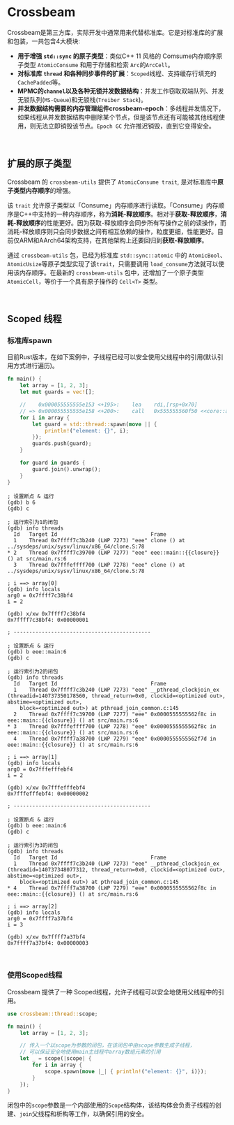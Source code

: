 # Crossbeam

Crossbeam是第三方库，实际开发中通常用来代替标准库。它是对标准库的扩展和包装，一共包含4大模块:

* **用于增强 `std::sync` 的原子类型**：类似C++ 11 风格的 Comsume内存顺序原子类型 `AtomicConsume` 和用于存储和检索 `Arc`的`ArcCell`。
* **对标准库 `thread` 和各种同步事件的扩展**：`Scoped`线程、支持缓存行填充的 `CachePadded`等。
* **MPMC的`channel`以及各种无锁并发数据结构**：并发工作窃取双端队列、并发无锁队列(`MS-Queue`)和无锁栈(`Treiber Stack`)。
* **并发数据结构需要的内存管理组件crossbeam-epoch**：多线程并发情况下，如果线程从并发数据结构中删除某个节点，但是该节点还有可能被其他线程使用，则无法立即销毁该节点。`Epoch GC` 允许推迟销毁，直到它变得安全。

&nbsp;

## 扩展的原子类型

Crossbeam 的 `crossbeam-utils` 提供了 `AtomicConsume trait`, 是对标准库中**原子类型内存顺序**的增强。

该 `trait` 允许原子类型以「Consume」内存顺序进行读取。「Consume」内存顺序是C++中支持的一种内存顺序，称为**消耗-释放顺序**。相对于**获取-释放顺序**，**消耗-释放顺序**的性能更好。因为获取-释放顺序会同步所有写操作之前的读操作，而消耗-释放顺序则只会同步数据之间有相互依赖的操作，粒度更细，性能更好。目前仅ARM和AArch64架构支持，在其他架构上还要回归到**获取-释放顺序**。

通过 `crossbeam-utils` 包，已经为标准库 `std::sync::atomic` 中的 `AtomicBool`、`AtomicUsize`等原子类型实现了该`trait`，只需要调用 `load_consume`方法就可以使用该内存顺序。在最新的 `crossbeam-utils` 包中，还增加了一个原子类型 `AtomicCell`，等价于一个具有原子操作的 `Cell<T>` 类型。

&nbsp;

## Scoped 线程

### 标准库spawn

目前Rust版本，在如下案例中，子线程已经可以安全使用父线程中的引用(默认引用方式进行遍历)。

```rust
fn main() {
    let array = [1, 2, 3];
    let mut guards = vec![];

    //    0x000055555555e153 <+195>:	lea    rdi,[rsp+0x70]
    // => 0x000055555555e158 <+200>:	call   0x555555560f50 <<core::array::iter::IntoIter<T,_> as core::iter::traits::iterator::Iterator>::next> 
    for i in array {
        let guard = std::thread::spawn(move || {
            println!("element: {}", i);
        });
        guards.push(guard);
    }

    for guard in guards {
        guard.join().unwrap();
    }
}
```

```x86asm
; 设置断点 & 运行
(gdb) b 6
(gdb) c

; 运行索引为1的闭包
(gdb) info threads
  Id   Target Id                              Frame
  1    Thread 0x7ffff7c3b240 (LWP 7273) "eee" clone () at ../sysdeps/unix/sysv/linux/x86_64/clone.S:78
* 2    Thread 0x7ffff7c39700 (LWP 7277) "eee" eee::main::{{closure}} () at src/main.rs:6
  3    Thread 0x7fffeffff700 (LWP 7278) "eee" clone () at ../sysdeps/unix/sysv/linux/x86_64/clone.S:78

; i ==> array[0]
(gdb) info locals
arg0 = 0x7ffff7c38bf4
i = 2

(gdb) x/xw 0x7ffff7c38bf4
0x7ffff7c38bf4: 0x00000001

; --------------------------------------------

; 设置断点 & 运行
(gdb) b eee::main:6
(gdb) c

; 运行索引为2的闭包
(gdb) info threads
  Id   Target Id                              Frame
  1    Thread 0x7ffff7c3b240 (LWP 7273) "eee" __pthread_clockjoin_ex (threadid=140737350178560, thread_return=0x0, clockid=<optimized out>, abstime=<optimized out>,
    block=<optimized out>) at pthread_join_common.c:145
  2    Thread 0x7ffff7c39700 (LWP 7277) "eee" 0x0000555555562f8c in eee::main::{{closure}} () at src/main.rs:6
* 3    Thread 0x7fffeffff700 (LWP 7278) "eee" 0x0000555555562f8c in eee::main::{{closure}} () at src/main.rs:6
  4    Thread 0x7ffff7a38700 (LWP 7279) "eee" 0x0000555555562f7d in eee::main::{{closure}} () at src/main.rs:6

; i ==> array[1]
(gdb) info locals
arg0 = 0x7fffefffebf4
i = 2

(gdb) x/xw 0x7fffefffebf4
0x7fffefffebf4: 0x00000002

; --------------------------------------------

; 设置断点 & 运行
(gdb) b eee::main:6
(gdb) c

; 运行索引为3的闭包
(gdb) info threads
  Id   Target Id                              Frame
  1    Thread 0x7ffff7c3b240 (LWP 7273) "eee" __pthread_clockjoin_ex (threadid=140737348077312, thread_return=0x0, clockid=<optimized out>, abstime=<optimized out>,
    block=<optimized out>) at pthread_join_common.c:145
* 4    Thread 0x7ffff7a38700 (LWP 7279) "eee" 0x0000555555562f8c in eee::main::{{closure}} () at src/main.rs:6

; i ==> array[2]
(gdb) info locals
arg0 = 0x7ffff7a37bf4
i = 3

(gdb) x/xw 0x7ffff7a37bf4
0x7ffff7a37bf4: 0x00000003
```

&nbsp;

### 使用Scoped线程

Crossbeam 提供了一种 Scoped线程，允许子线程可以安全地使用父线程中的引用。

```rust
use crossbeam::thread::scope;

fn main() {
    let array = [1, 2, 3];

    // 传入一个以scope为参数的闭包，在该闭包中由scope参数生成子线程，
    // 可以保证安全地使用main主线程中array数组元素的引用
    let _ = scope(|scope| {
        for i in array {
            scope.spawn(move |_| { println!("element: {}", i)});
        }
    });
}
```

闭包中的`scope`参数是一个内部使用的`Scope`结构体，该结构体会负责子线程的创建、`join`父线程和析构等工作，以确保引用的安全。
